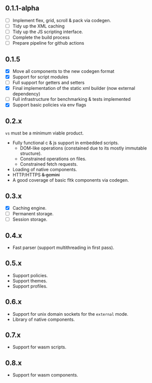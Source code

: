 ## 0.1.1-alpha

- [ ] Implement flex, grid, scroll & pack via codegen.
- [ ] Tidy up the XML caching
- [ ] Tidy up the JS scripting interface.
- [ ] Complete the build process
- [ ] Prepare pipeline for github actions

## 0.1.5

- [x] Move all components to the new codegen format
- [x] Support for script modules
- [ ] Full support for getters and setters
- [x] Final implementation of the static xml builder (now external dependency)
- [ ] Full infrastructure for benchmarking & tests implemented
- [x] Support basic policies via env flags

## 0.2.x

`vs` must be a minimum viable product.

- Fully functional c & js support in embedded scripts.
  - DOM-like operations (constained due to its mostly immutable structure).
  - Constrained operations on files.
  - Constrained fetch requests.
- Loading of native components.
- HTTP/HTTPS ~~& gemini~~
- A good coverage of basic fltk components via codegen.

## 0.3.x

- [x] Caching engine.
- [ ] Permanent storage.
- [ ] Session storage.

## 0.4.x

- Fast parser (support multithreading in first pass).

## 0.5.x

- Support policies.
- Support themes.
- Support profiles.

## 0.6.x

- Support for unix domain sockets for the `external` mode.
- Library of native components.

## 0.7.x

- Support for wasm scripts.

## 0.8.x

- Support for wasm components.
